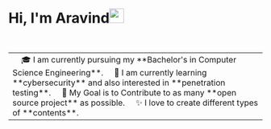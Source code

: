 # Hi, I'm Aravind<img src="https://github.com/TheDudeThatCode/TheDudeThatCode/blob/master/Assets/Hi.gif" width="29px">
<table>
<tr>
  <td valign="center">
    🎓 I am currently pursuing my **Bachelor's in Computer Science Engineering**.
    🌱 I am currently learning **cybersecurity** and also interested in **penetration testing**.
    🎯 My Goal is to Contribute to as many **open source project** as possible.
    ✨ I love to create different types of **contents**.
  </td>
<table>
<tr>


